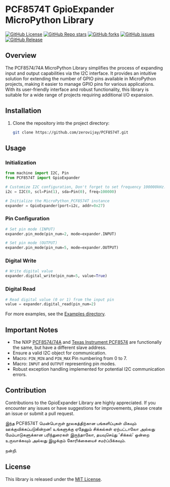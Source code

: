# PCF8574T GpioExpander MicroPython Library

[![GitHub License](https://img.shields.io/github/license/zerovijay/PCF8574T?style=social)](LICENSE)
[![GitHub Repo stars](https://img.shields.io/github/stars/zerovijay/PCF8574T)](https://github.com/zerovijay/PCF8574T/stargazers)
[![GitHub forks](https://img.shields.io/github/forks/zerovijay/PCF8574T)](https://github.com/zerovijay/PCF8574T/forks)
[![GitHub issues](https://img.shields.io/github/issues-raw/zerovijay/PCF8574T?style=social)](https://github.com/zerovijay/PCF8574T/issues)
[![GitHub Release](https://img.shields.io/github/v/release/zerovijay/PCF8574T?include_prereleases&display_name=release&style=social)](https://github.com/zerovijay/PCF8574T/releases)

## Overview

The PCF8574/74A MicroPython Library simplifies the process of expanding input and output capabilities via the I2C
interface. It provides an intuitive solution for extending the number of GPIO pins available in MicroPython projects,
making it easier to manage GPIO pins for various applications. With its user-friendly interface and robust
functionality, this library is suitable for a wide range of projects requiring additional I/O expansion.

## Installation

1. Clone the repository into the project directory:

    ```bash
    git clone https://github.com/zerovijay/PCF8574T.git
    ```

## Usage

### Initialization

```python
from machine import I2C, Pin
from PCF8574T import GpioExpander

# Customize I2C configuration, Don't forget to set frequency 100000kHz.
i2c = I2C(0, scl=Pin(1), sda=Pin(0), freq=100000)

# Initialize the MicroPython_PCF8574T instance
expander = GpioExpander(port=i2c, addr=0x27)
```

### Pin Configuration

```python
# Set pin mode (INPUT)
expander.pin_mode(pin_num=2, mode=expander.INPUT)

# Set pin mode (OUTPUT)
expander.pin_mode(pin_num=5, mode=expander.OUTPUT)
```

### Digital Write

```python
# Write digital value
expander.digital_write(pin_num=5, value=True)
```

### Digital Read

```python
# Read digital value (0 or 1) from the input pin
value = expander.digital_read(pin_num=2)
```

For more examples, see the [Examples directory](example).

## Important Notes

- The NXP [PCF8574/74A](docs/PCF8574_PCF8574A.pdf) and [Texas Instrument PCF8574](docs/pcf8574.pdf) are functionally the
  same, but have a different slave address.
- Ensure a valid I2C object for communication.
- Macro: `PIN_MIN` and `PIN_MAX` Pin numbering from 0 to 7.
- Macro: `INPUT` and `OUTPUT` representing pin modes.
- Robust exception handling implemented for potential I2C communication errors.

## Contribution

Contributions to the GpioExpander Library are highly appreciated. If you encounter any issues or have suggestions for
improvements, please create an issue or submit a pull request.

இந்த PCF8574T மென்பொருள் நூலகத்திற்கான பங்களிப்புகள் மிகவும் ஊக்குவிக்கப்படுகின்றன! உங்களுக்கு ஏதேனும் சிக்கல்கள்
ஏற்பட்டாலோ அல்லது மேம்பாடுகளுக்கான பரிந்துரைகள் இருந்தாலோ, தயவுசெய்து 'சிக்கல்' ஒன்றை உருவாக்கவும் அல்லது இழுக்கும்
கோரிக்கையைச் சமர்ப்பிக்கவும்.

நன்றி.

## License

This library is released under the [MIT License](LICENSE).
